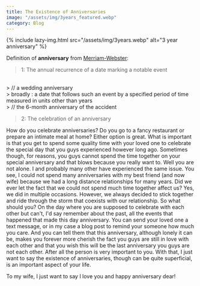 ```yaml
---
title: The Existence of Anniversaries
image: "/assets/img/3years_featured.webp"
category: Blog
---
```


{% include lazy-img.html src="/assets/img/3years.webp" alt="3 year anniversary" %}

Definition of **anniversary** from [Merriam-Webster](https://www.merriam-webster.com/dictionary/anniversary):
> 1: The annual recurrence of a date marking a notable event
<br>
> // a wedding anniversary
<br>
> broadly : a date that follows such an event by a specified period of time measured in units other than years
<br>
> // the 6-month anniversary of the accident

> 2: The celebration of an anniversary

How do you celebrate anniversaries? Do you go to a fancy restaurant or prepare an intimate meal at home? Either option is great. What is important is that you get to spend some quality time with your loved one to celebrate the special day that you guys experienced however long ago.  Sometimes though, for reasons, you guys cannot spend the time together on your special anniversary and that blows because you really want to. Well you are not alone. I and probably many other have experienced the same issue. You see, I could not spend many anniversaries with my best friend (and now wife) because we had a long distance relationships for many years. Did we ever let the fact that we could not spend much time together affect us? Yes, we did in multiple occasions. However, we always decided to stick together and ride through the storm that coexists with our relationship. So what should you? On the day where you are supposed to celebrate with each other but can't, I'd say remember about the past, all the events that happened that made this day anniversary. You can send your loved one a text message, or in my case a blog post to remind your someone how much you care. And you can tell them that this anniversary, although lonely it can be, makes you forever more cherish the fact you guys are still in love with each other and that you wish this will be the last anniversary you guys are not each other. After all the person is very important to you. With that, I just want to say the existence of anniversaries, though can be quite superficial, is an important aspect of your life.

<!--more-->

To my wife, I just want to say I love you and happy anniversary dear!